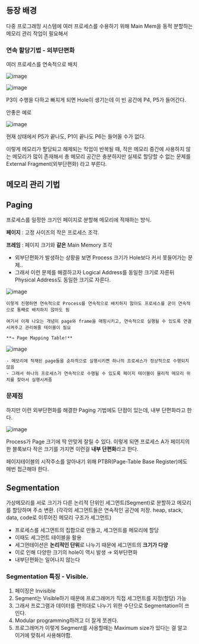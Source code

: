 ## 등장 배경

다중 프로그래밍 시스템에 여러 프로세스를 수용하기 위해 Main Mem을 동적 분할하는 메모리 관리 작업이 필요해서

### 연속 할당기법 - 외부단편화

여러 프로세스를 연속적으로 배치

![image](https://github.com/sopt-makers/sopt-backend/assets/51692363/7b8a48fd-6449-4040-9ccd-d1450d559415)

![image](https://github.com/sopt-makers/sopt-backend/assets/51692363/2f2ac560-2f86-4378-9e8a-0392babc5a52)

P3이 수행을 다하고 빠지게 되면 Hole이 생기는데 이 빈 공간에 P4, P5가 들어간다.

안좋은 예로

![image](https://github.com/sopt-makers/sopt-backend/assets/51692363/8b5f92a5-98ab-4aea-97e7-8ef3eceb24a6)

현재 상태에서 P5가 끝나도, P1이 끝나도 P6는 들어올 수가 없다.

이렇게 메모리가 할당되고 해제되는 작업이 반복될 때, 작은 메모리 중간에 사용하지 않는 메모리가 많이 존재해서 총 메모리 공간은 충분하지만 실제로 할당할 수 없는 문제를 External Fragment(외부단편화) 라고 부른다.

## 메모리 관리 기법

## Paging

프로세스를 일정한 크기인 페이지로 분할해 메모리에 적재하는 방식.

**페이지** : 고정 사이즈의 작은 프로세스 조각.

**프레임** : 페이지 크기와 **같은** Main Memory 조각

- 외부단편화가 발생하는 상황을 보면 Process 크기가 Hole보다 커서 못들어가는 문제..
- 그래서 이런 문제를 해결하고자 Logical Address를 동일한 크기로 자른뒤 Physical Address도 동일한 크기로 자른다.

![image](https://github.com/sopt-makers/sopt-backend/assets/51692363/f24d6d1d-981e-466c-9907-8b55f22553ce)

    이렇게 진행하면 연속적으로 Process를 연속적으로 배치하지 않아도 프로세스를 굳이 연속적으로 통째로 배치하지 않아도 됨

    여기서 이제 나오는 개념이 page와 frame을 매핑시키고, 연속적으로 실행될 수 있도록 연결시켜주고 관리해줄 테이블이 필요

    **→ Page Mapping Table!**

![image](https://github.com/sopt-makers/sopt-backend/assets/51692363/00d25c28-796c-4e58-9397-4f545da99758)

    - 메모리에 적재된 page들을 순차적으로 실행시키면 하나의 프로세스가 정상적으로 수행되지 않음
    - 그래서 하나의 프로세스가 연속적으로 수행될 수 있도록 페이지 테이블이 물리적 메모리 위치를 찾아서 실행시켜줌

### 문제점

하지만 이런 외부단편화를 해결한 Paging 기법에도 단점이 있는데, 내부 단편화라고 한다.

![image](https://github.com/sopt-makers/sopt-backend/assets/51692363/df0b0928-f535-49e1-bd67-08dd000dab16)

Process가 Page 크기에 딱 안맞게 잘릴 수 있다. 이렇게 되면 프로세스 A가 페이지의 한 블록보다 작은 크기를 가지면 이런걸 **내부 단편화**라고 한다.

페이지테이블의 시작주소를 알아내기 위해 PTBR(Page-Table Base Register)에도 매번 접근해야 한다.

## Segmentation

가상메모리를 서로 크기가 다른 논리적 단위인 세그먼트(Segment)로 분할하고 메모리를 할당하며 주소 변환. (각각의 세그먼트들은 연속적인 공간에 저장. heap, stack, data, code로 이루어진 메모리 구조가 세그먼트)

- 프로세스를 세그먼트의 집합으로 만들고, 세그먼트를 메모리에 할당
- 이때도 세그먼트 테이블을 활용
- 세그먼테이션은 **논리적인 단위**로 나누기 때문에 세그먼트의 **크기가 다양**
- 이로 인해 다양한 크기의 hole이 역시 발생 → 외부단편화
- 내부단편화는 일어나지 않는다

### Segmentation 특징 - Visible.

1. 페이징은 Invisible
2. Segment는 Visible하기 때문에 프로그래머가 직접 세그먼트를 지정(할당) 가능
3. 그래서 프로그램과 데이터를 편의대로 나누기 위한 수단으로 Segmentation이 쓰인다.
4. Modular programming하려고 더 잘게 쪼겐다.
5. 프로그래머가 이렇게 Segment를 사용할때는 Maximum size가 있다는 걸 알고 이거에 맞춰서 사용해야함.
